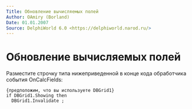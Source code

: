 ```yaml
---
Title: Обновление вычисляемых полей
Author: OAmiry (Borland)
Date: 01.01.2007
Source: DelphiWorld 6.0 <https://delphiworld.narod.ru/>
---
```



Обновление вычисляемых полей
============================

Разместите строчку типа нижеприведенной в конце кода обработчика события
OnCalcFields:

    {предположим, что вы используете DBGrid1}
    if DBGrid1.Showing then
      DBGrid1.Invalidate ;


